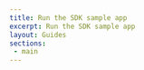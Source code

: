 ```yaml
---
title: Run the SDK sample app
excerpt: Run the SDK sample app
layout: Guides
sections:
 - main
---
```

